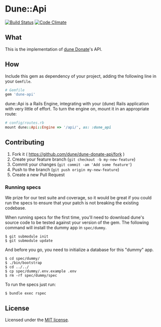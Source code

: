 # Dune::Api
[![Build Status](https://travis-ci.org/dune/dune-donate-api.svg?branch=master)](https://travis-ci.org/dune/dune-donate-api) [![Code Climate](https://codeclimate.com/github/dune/dune-donate-api.png)](https://codeclimate.com/github/dune/dune-donate-api)

## What

This is the implementation of [dune Donate](https://github.com/dune/dune-donate)'s API.

## How

Include this gem as dependency of your project, adding the following line in your `Gemfile`.

```ruby
# Gemfile
gem 'dune-api'
```

dune::Api is a Rails Engine, integrating with your (dune) Rails application with very little of effort. To turn the engine on, mount it in an appropriate route:

```ruby
# config/routes.rb
mount dune::Api::Engine => '/api/', as: :dune_api
```

## Contributing

1. Fork it ( https://github.com/dune/dune-donate-api/fork )
2. Create your feature branch (`git checkout -b my-new-feature`)
3. Commit your changes (`git commit -am 'Add some feature'`)
4. Push to the branch (`git push origin my-new-feature`)
5. Create a new Pull Request

### Running specs

We prize for our test suite and coverage, so it would be great if you could run the specs to ensure that your patch is not breaking the existing codebase.

When running specs for the first time, you'll need to download dune's source code to be tested against your version of the gem. The following command will install the dummy app in `spec/dummy`.

```
$ git submodule init
$ git submodule update
```

And before you go, you need to initialize a database for this "dummy" app.

```
$ cd spec/dummy/
$ ./bin/bootstrap
$ cd ../../
$ cp spec/dummy/.env.example .env
$ rm -rf spec/dummy/spec
```

To run the specs just run:

```
$ bundle exec rspec
```

## License

Licensed under the [MIT license](LICENSE.txt).